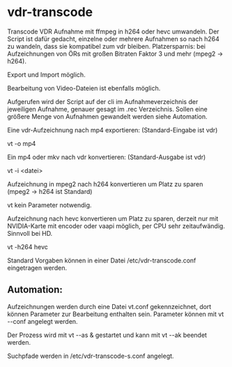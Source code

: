 # vdr-transcode
Transcode
VDR Aufnahme mit ffmpeg in h264 oder hevc umwandeln. Der Script ist dafür 
gedacht, einzelne oder mehrere Aufnahmen so nach h264 zu wandeln, dass sie 
kompatibel zum vdr bleiben. Platzersparnis: bei Aufzeichnungen von ÖRs mit 
großen Bitraten Faktor 3 und mehr (mpeg2 -> h264). 

Export und Import möglich. 

Bearbeitung von Video-Dateien ist ebenfalls möglich.

Aufgerufen wird der Script auf der cli im Aufnahmeverzeichnis der jeweiligen 
Aufnahme, genauer gesagt im .rec Verzeichnis. Sollen eine größere Menge von 
Aufnahmen gewandelt werden siehe Automation.

Eine vdr-Aufzeichnung nach mp4 exportieren: (Standard-Eingabe ist vdr)

vt -o mp4

Ein mp4 oder mkv nach vdr konvertieren: (Standard-Ausgabe ist vdr)

vt -i &lt;datei>

Aufzeichnung in mpeg2 nach h264 konvertieren um Platz zu sparen 
(mpeg2 -> h264 ist Standard)

vt kein Parameter notwendig.

Aufzeichnung nach hevc konvertieren um Platz zu sparen, derzeit nur mit 
NVIDIA-Karte mit encoder oder vaapi möglich, per CPU sehr zeitaufwändig. 
Sinnvoll bei HD.

vt -h264 hevc

Standard Vorgaben können in einer Datei /etc/vdr-transcode.conf eingetragen 
werden.

## Automation:

Aufzeichnungen werden durch eine Datei vt.conf gekennzeichnet, dort können 
Parameter zur Bearbeitung enthalten sein. Parameter können mit vt --conf 
angelegt werden.

Der Prozess wird mit vt --as & gestartet und kann mit vt --ak beendet werden.

Suchpfade werden in /etc/vdr-transcode-s.conf angelegt.
